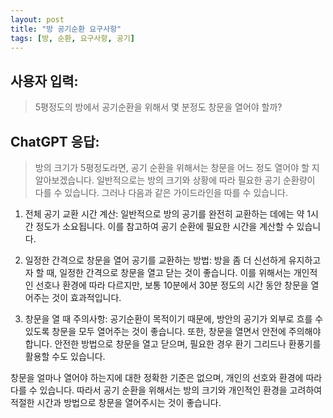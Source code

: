 ```yaml
---
layout: post
title: "방 공기순환 요구사항"
tags: [방, 순환, 요구사항, 공기]
---
```


## 사용자 입력:
> 5평정도의 방에서 공기순환을 위해서 몇 분정도 창문을 열어야 할까?

## ChatGPT 응답:
> 방의 크기가 5평정도라면, 공기 순환을 위해서는 창문을 어느 정도 열어야 할 지 알아보겠습니다. 일반적으로는 방의 크기와 상황에 따라 필요한 공기 순환량이 다를 수 있습니다. 그러나 다음과 같은 가이드라인을 따를 수 있습니다.

1. 전체 공기 교환 시간 계산: 일반적으로 방의 공기를 완전히 교환하는 데에는 약 1시간 정도가 소요됩니다. 이를 참고하여 공기 순환에 필요한 시간을 계산할 수 있습니다.

2. 일정한 간격으로 창문을 열어 공기를 교환하는 방법: 방을 좀 더 신선하게 유지하고자 할 때, 일정한 간격으로 창문을 열고 닫는 것이 좋습니다. 이를 위해서는 개인적인 선호나 환경에 따라 다르지만, 보통 10분에서 30분 정도의 시간 동안 창문을 열어주는 것이 효과적입니다.

3. 창문을 열 때 주의사항: 공기순환이 목적이기 때문에, 방안의 공기가 외부로 흐를 수 있도록 창문을 모두 열어주는 것이 좋습니다. 또한, 창문을 열면서 안전에 주의해야 합니다. 안전한 방법으로 창문을 열고 닫으며, 필요한 경우 환기 그리드나 환풍기를 활용할 수도 있습니다.

창문을 얼마나 열어야 하는지에 대한 정확한 기준은 없으며, 개인의 선호와 환경에 따라 다를 수 있습니다. 따라서 공기 순환을 위해서는 방의 크기와 개인적인 환경을 고려하여 적절한 시간과 방법으로 창문을 열어주시는 것이 좋습니다.

